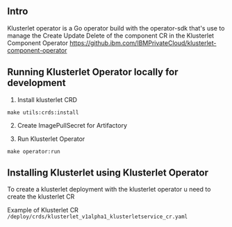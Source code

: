## Intro 
Klusterlet operator is a Go operator build with the operator-sdk that's use to manage the Create Update Delete of the component CR in the Klusterlet Component Operator https://github.ibm.com/IBMPrivateCloud/klusterlet-component-operator

## Running Klusterlet Operator locally for development
1. Install klusterlet CRD
```
make utils:crds:install
```

2. Create ImagePullSecret for Artifactory

3. Run Klusterlet Operator 
```
make operator:run
```

## Installing Klusterlet using Klusterlet Operator 
To create a klusterlet deployment with the klusterlet operator u need to create the klusterlet CR

Example of Klusterlet CR `/deploy/crds/klusterlet_v1alpha1_klusterletservice_cr.yaml`